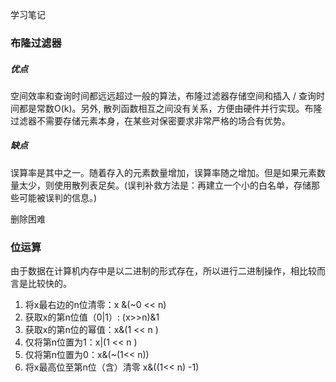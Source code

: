 学习笔记

### 布隆过滤器

##### 优点

空间效率和查询时间都远远超过一般的算法，布隆过滤器存储空间和插入 / 查询时间都是常数O(k)。另外, 散列函数相互之间没有关系，方便由硬件并行实现。布隆过滤器不需要存储元素本身，在某些对保密要求非常严格的场合有优势。

##### 缺点

误算率是其中之一。随着存入的元素数量增加，误算率随之增加。但是如果元素数量太少，则使用散列表足矣。(误判补救方法是：再建立一个小的白名单，存储那些可能被误判的信息。)

删除困难

### 位运算

由于数据在计算机内存中是以二进制的形式存在，所以进行二进制操作，相比较而言是比较快的。

1. 将x最右边的n位清零：x &(~0 << n)
2. 获取x的第n位值（0|1）: (x>>n)&1
3. 获取x的第n位的幂值：x&(1 << n )
4. 仅将第n位置为1：x|(1 << n )
5. 仅将第n位置为0：x&(~(1<< n))
6. 将x最高位至第n位（含）清零 x&((1<< n) -1)
